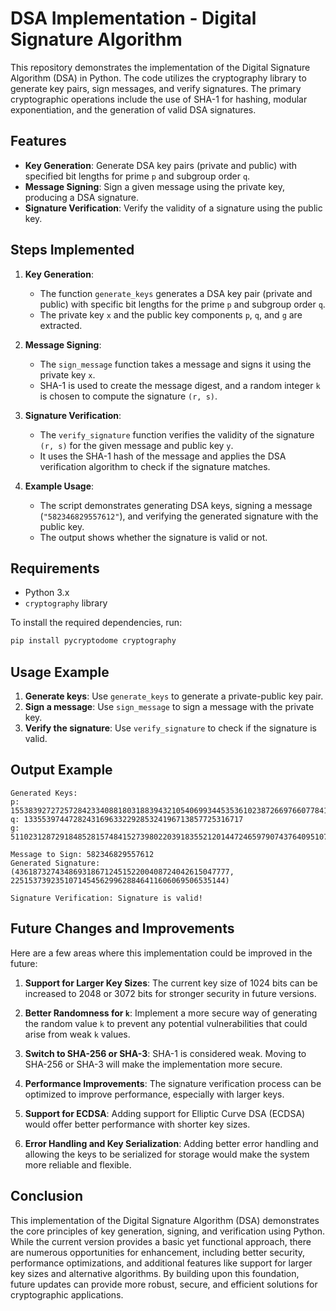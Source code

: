 # DSA Implementation - Digital Signature Algorithm

This repository demonstrates the implementation of the Digital Signature Algorithm (DSA) in Python. The code utilizes the cryptography library to generate key pairs, sign messages, and verify signatures. The primary cryptographic operations include the use of SHA-1 for hashing, modular exponentiation, and the generation of valid DSA signatures.

## Features
- **Key Generation**: Generate DSA key pairs (private and public) with specified bit lengths for prime `p` and subgroup order `q`.
- **Message Signing**: Sign a given message using the private key, producing a DSA signature.
- **Signature Verification**: Verify the validity of a signature using the public key.

## Steps Implemented

1. **Key Generation**:
    - The function `generate_keys` generates a DSA key pair (private and public) with specific bit lengths for the prime `p` and subgroup order `q`.
    - The private key `x` and the public key components `p`, `q`, and `g` are extracted.

2. **Message Signing**:
    - The `sign_message` function takes a message and signs it using the private key `x`.
    - SHA-1 is used to create the message digest, and a random integer `k` is chosen to compute the signature `(r, s)`.

3. **Signature Verification**:
    - The `verify_signature` function verifies the validity of the signature `(r, s)` for the given message and public key `y`.
    - It uses the SHA-1 hash of the message and applies the DSA verification algorithm to check if the signature matches.

4. **Example Usage**:
    - The script demonstrates generating DSA keys, signing a message (`"582346829557612"`), and verifying the generated signature with the public key.
    - The output shows whether the signature is valid or not.

## Requirements

- Python 3.x
- `cryptography` library

To install the required dependencies, run:

```bash
pip install pycryptodome cryptography
```

## Usage Example

1. **Generate keys**: Use `generate_keys` to generate a private-public key pair.
2. **Sign a message**: Use `sign_message` to sign a message with the private key.
3. **Verify the signature**: Use `verify_signature` to check if the signature is valid.

## Output Example

```
Generated Keys:
p: 155383927272572842334088180318839432105406993445353610238726697660778419881900603393599885463159451157065739391485836933027871223005817512814260239928245435370293520275076034708535816862747005816934687703487268509045201069082192973347604821676156148823645158383481322852470611100323834588047815815199060787973
q: 1335539744728243169633229285324196713857725316717
g: 51102312872918485281574841527398022039183552120144724659790743764095107543881515554375215542513949842279399210895761076922813708667222298404907984356426128664677993400774334841870711047652409010413368978698760748061907055866913180524849115481993534447597895167665061326545862514819335280807924053106165251012

Message to Sign: 582346829557612
Generated Signature: (436187327434869318671245152200408724042615047777, 225153739235107145456299628846411606069506535144)

Signature Verification: Signature is valid!
```
## Future Changes and Improvements

Here are a few areas where this implementation could be improved in the future:

1. **Support for Larger Key Sizes**: The current key size of 1024 bits can be increased to 2048 or 3072 bits for stronger security in future versions.

2. **Better Randomness for `k`**: Implement a more secure way of generating the random value `k` to prevent any potential vulnerabilities that could arise from weak `k` values.

3. **Switch to SHA-256 or SHA-3**: SHA-1 is considered weak. Moving to SHA-256 or SHA-3 will make the implementation more secure.

4. **Performance Improvements**: The signature verification process can be optimized to improve performance, especially with larger keys.

5. **Support for ECDSA**: Adding support for Elliptic Curve DSA (ECDSA) would offer better performance with shorter key sizes.

6. **Error Handling and Key Serialization**: Adding better error handling and allowing the keys to be serialized for storage would make the system more reliable and flexible.

## Conclusion

This implementation of the Digital Signature Algorithm (DSA) demonstrates the core principles of key generation, signing, and verification using Python. While the current version provides a basic yet functional approach, there are numerous opportunities for enhancement, including better security, performance optimizations, and additional features like support for larger key sizes and alternative algorithms. By building upon this foundation, future updates can provide more robust, secure, and efficient solutions for cryptographic applications.

